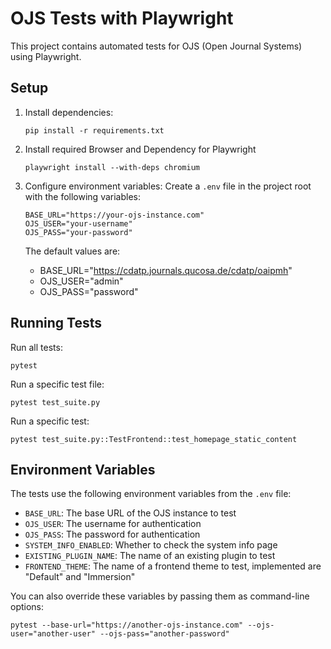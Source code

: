 # OJS Tests with Playwright

This project contains automated tests for OJS (Open Journal Systems) using Playwright.

## Setup

1. Install dependencies:
   ```
   pip install -r requirements.txt
   ```
2. Install required Browser and Dependency for Playwright

   ```
   playwright install --with-deps chromium
   ```

3. Configure environment variables:
   Create a `.env` file in the project root with the following variables:
   ```
   BASE_URL="https://your-ojs-instance.com"
   OJS_USER="your-username"
   OJS_PASS="your-password"
   ```

   The default values are:
   - BASE_URL="https://cdatp.journals.qucosa.de/cdatp/oaipmh"
   - OJS_USER="admin"
   - OJS_PASS="password"

## Running Tests

Run all tests:
```
pytest
```

Run a specific test file:
```
pytest test_suite.py
```

Run a specific test:
```
pytest test_suite.py::TestFrontend::test_homepage_static_content
```

## Environment Variables

The tests use the following environment variables from the `.env` file:

- `BASE_URL`: The base URL of the OJS instance to test
- `OJS_USER`: The username for authentication
- `OJS_PASS`: The password for authentication
- `SYSTEM_INFO_ENABLED`: Whether to check the system info page
- `EXISTING_PLUGIN_NAME`: The name of an existing plugin to test
- `FRONTEND_THEME`: The name of a frontend theme to test, implemented are "Default" and "Immersion"

You can also override these variables by passing them as command-line options:
```
pytest --base-url="https://another-ojs-instance.com" --ojs-user="another-user" --ojs-pass="another-password"
```